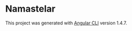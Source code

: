# Namastelar

This project was generated with [Angular CLI](https://github.com/angular/angular-cli) version 1.4.7.


